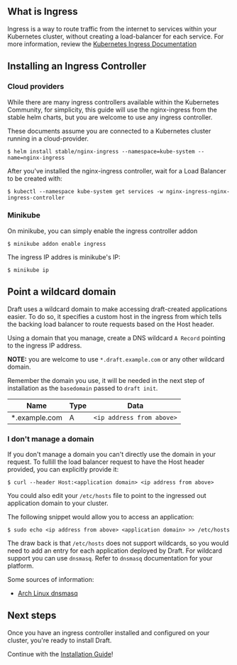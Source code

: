 ## What is Ingress

Ingress is a way to route traffic from the internet to services within your Kubernetes cluster,
without creating a load-balancer for each service. For more information, review the
[Kubernetes Ingress Documentation][Kubernetes Ingress Documentation]

## Installing an Ingress Controller

### Cloud providers

While there are many ingress controllers available within the Kubernetes Community, for
simplicity, this guide will use the nginx-ingress from the stable helm charts, but you are
welcome to use any ingress controller.

These documents assume you are connected to a Kubernetes cluster running in a cloud-provider.

```shell
$ helm install stable/nginx-ingress --namespace=kube-system --name=nginx-ingress
```

After you've installed the nginx-ingress controller, wait for a Load Balancer to be created with:

```shell
$ kubectl --namespace kube-system get services -w nginx-ingress-nginx-ingress-controller
```

### Minikube

On minikube, you can simply enable the ingress controller addon

```shell
$ minikube addon enable ingress
```

The ingress IP addres is minikube's IP:

```shell
$ minikube ip
```


## Point a wildcard domain

Draft uses a wildcard domain to make accessing draft-created applications easier. To do
so, it specifies a custom host in the ingress from which tells the backing load balancer
to route requests based on the Host header.

Using a domain that you manage, create a DNS wildcard `A Record` pointing to the ingress IP address.

**NOTE:** you are welcome to use `*.draft.example.com` or any other wildcard domain.

Remember the domain you use, it will be needed in the next step of installation as the `basedomain` passed to `draft init`.

| Name          | Type | Data                      |
|---------------|------|---------------------------|
| *.example.com | A    | `<ip address from above>` |


### I don't manage a domain

If you don't manage a domain you can't directly use the domain in your request.
To fullill the load balancer request to have the Host header provided, you can
explicitly provide it:

```
$ curl --header Host:<application domain> <ip address from above>
```

You could also edit your `/etc/hosts` file to point
to the ingressed out application domain to your cluster.

The following snippet would allow you to access an application:

```
$ sudo echo <ip address from above> <application domain> >> /etc/hosts
```

The draw back is that `/etc/hosts` does not support wildcards, so you would
need to add an entry for each application deployed by Draft. For wildcard
support you can use `dnsmasq`. Refer to `dnsmasq` documentation for your
platform.

Some sources of information:
 * [Arch Linux dnsmasq]( https://wiki.archlinux.org/index.php/dnsmasq)


## Next steps

Once you have an ingress controller installed and configured on your cluster,
you're ready to install Draft.

Continue with the [Installation Guide][Installation Guide]!


[Installation Guide]: install.md#install-draft
[Kubernetes Ingress Documentation]: https://kubernetes.io/docs/concepts/services-networking/ingress/
